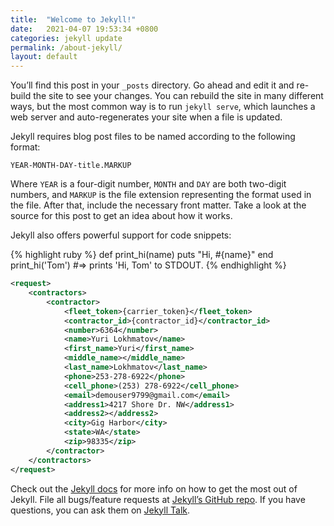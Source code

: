 ```yaml
---
title:  "Welcome to Jekyll!"
date:   2021-04-07 19:53:34 +0800
categories: jekyll update
permalink: /about-jekyll/
layout: default
---
```

You’ll find this post in your `_posts` directory. Go ahead and edit it and re-build the site to see your changes. You can rebuild the site in many different ways, but the most common way is to run `jekyll serve`, which launches a web server and auto-regenerates your site when a file is updated.

Jekyll requires blog post files to be named according to the following format:

`YEAR-MONTH-DAY-title.MARKUP`

Where `YEAR` is a four-digit number, `MONTH` and `DAY` are both two-digit numbers, and `MARKUP` is the file extension representing the format used in the file. After that, include the necessary front matter. Take a look at the source for this post to get an idea about how it works.

Jekyll also offers powerful support for code snippets:

{% highlight ruby %}
def print_hi(name)
  puts "Hi, #{name}"
end
print_hi('Tom')
#=> prints 'Hi, Tom' to STDOUT.
{% endhighlight %}

```xml
<request>
    <contractors>
        <contractor>
            <fleet_token>{carrier_token}</fleet_token>
            <contractor_id>{contractor_id}</contractor_id>
            <number>6364</number>
            <name>Yuri Lokhmatov</name>
            <first_name>Yuri</first_name>
            <middle_name></middle_name>
            <last_name>Lokhmatov</last_name>
            <phone>253-278-6922</phone>
            <cell_phone>(253) 278-6922</cell_phone>
            <email>demouser9799@gmail.com</email>
            <address1>4217 Shore Dr. NW</address1>
            <address2></address2>
            <city>Gig Harbor</city>
            <state>WA</state>
            <zip>98335</zip>
        </contractor>
    </contractors>
</request>
```

Check out the [Jekyll docs][jekyll-docs] for more info on how to get the most out of Jekyll. File all bugs/feature requests at [Jekyll’s GitHub repo][jekyll-gh]. If you have questions, you can ask them on [Jekyll Talk][jekyll-talk].

[jekyll-docs]: https://jekyllrb.com/docs/home
[jekyll-gh]:   https://github.com/jekyll/jekyll
[jekyll-talk]: https://talk.jekyllrb.com/
